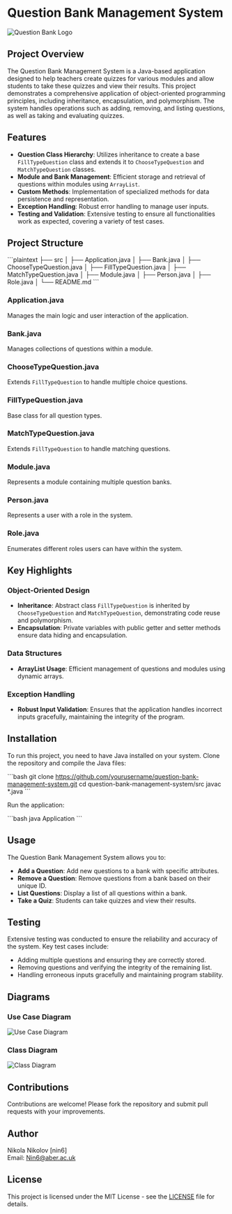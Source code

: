 
# Question Bank Management System

![Question Bank Logo](link-to-logo-image)

## Project Overview

The Question Bank Management System is a Java-based application designed to help teachers create quizzes for various modules and allow students to take these quizzes and view their results. This project demonstrates a comprehensive application of object-oriented programming principles, including inheritance, encapsulation, and polymorphism. The system handles operations such as adding, removing, and listing questions, as well as taking and evaluating quizzes.

## Features

- **Question Class Hierarchy**: Utilizes inheritance to create a base `FillTypeQuestion` class and extends it to `ChooseTypeQuestion` and `MatchTypeQuestion` classes.
- **Module and Bank Management**: Efficient storage and retrieval of questions within modules using `ArrayList`.
- **Custom Methods**: Implementation of specialized methods for data persistence and representation.
- **Exception Handling**: Robust error handling to manage user inputs.
- **Testing and Validation**: Extensive testing to ensure all functionalities work as expected, covering a variety of test cases.

## Project Structure

\`\`\`plaintext
├── src
│   ├── Application.java
│   ├── Bank.java
│   ├── ChooseTypeQuestion.java
│   ├── FillTypeQuestion.java
│   ├── MatchTypeQuestion.java
│   ├── Module.java
│   ├── Person.java
│   ├── Role.java
│   └── README.md
\`\`\`

### Application.java
Manages the main logic and user interaction of the application.

### Bank.java
Manages collections of questions within a module.

### ChooseTypeQuestion.java
Extends `FillTypeQuestion` to handle multiple choice questions.

### FillTypeQuestion.java
Base class for all question types.

### MatchTypeQuestion.java
Extends `FillTypeQuestion` to handle matching questions.

### Module.java
Represents a module containing multiple question banks.

### Person.java
Represents a user with a role in the system.

### Role.java
Enumerates different roles users can have within the system.

## Key Highlights

### Object-Oriented Design
- **Inheritance**: Abstract class `FillTypeQuestion` is inherited by `ChooseTypeQuestion` and `MatchTypeQuestion`, demonstrating code reuse and polymorphism.
- **Encapsulation**: Private variables with public getter and setter methods ensure data hiding and encapsulation.

### Data Structures
- **ArrayList Usage**: Efficient management of questions and modules using dynamic arrays.

### Exception Handling
- **Robust Input Validation**: Ensures that the application handles incorrect inputs gracefully, maintaining the integrity of the program.

## Installation

To run this project, you need to have Java installed on your system. Clone the repository and compile the Java files:

\`\`\`bash
git clone https://github.com/yourusername/question-bank-management-system.git
cd question-bank-management-system/src
javac *.java
\`\`\`

Run the application:

\`\`\`bash
java Application
\`\`\`

## Usage

The Question Bank Management System allows you to:

- **Add a Question**: Add new questions to a bank with specific attributes.
- **Remove a Question**: Remove questions from a bank based on their unique ID.
- **List Questions**: Display a list of all questions within a bank.
- **Take a Quiz**: Students can take quizzes and view their results.

## Testing

Extensive testing was conducted to ensure the reliability and accuracy of the system. Key test cases include:

- Adding multiple questions and ensuring they are correctly stored.
- Removing questions and verifying the integrity of the remaining list.
- Handling erroneous inputs gracefully and maintaining program stability.

## Diagrams

### Use Case Diagram
![Use Case Diagram](image_0.png)

### Class Diagram
![Class Diagram](image_1.png)


## Contributions

Contributions are welcome! Please fork the repository and submit pull requests with your improvements.

## Author

Nikola Nikolov [nin6]  
Email: [Nin6@aber.ac.uk](mailto:Nin6@aber.ac.uk)

## License

This project is licensed under the MIT License - see the [LICENSE](LICENSE) file for details.
